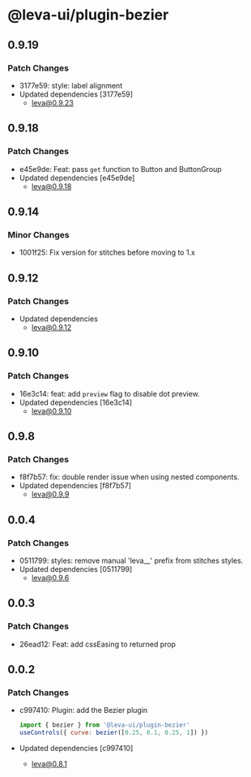 # @leva-ui/plugin-bezier

## 0.9.19

### Patch Changes

- 3177e59: style: label alignment
- Updated dependencies [3177e59]
  - leva@0.9.23

## 0.9.18

### Patch Changes

- e45e9de: Feat: pass `get` function to Button and ButtonGroup
- Updated dependencies [e45e9de]
  - leva@0.9.18

## 0.9.14

### Minor Changes

- 1001f25: Fix version for stitches before moving to 1.x

## 0.9.12

### Patch Changes

- Updated dependencies
  - leva@0.9.12

## 0.9.10

### Patch Changes

- 16e3c14: feat: add `preview` flag to disable dot preview.
- Updated dependencies [16e3c14]
  - leva@0.9.10

## 0.9.8

### Patch Changes

- f8f7b57: fix: double render issue when using nested components.
- Updated dependencies [f8f7b57]
  - leva@0.9.9

## 0.0.4

### Patch Changes

- 0511799: styles: remove manual 'leva\_\_' prefix from stitches styles.
- Updated dependencies [0511799]
  - leva@0.9.6

## 0.0.3

### Patch Changes

- 26ead12: Feat: add cssEasing to returned prop

## 0.0.2

### Patch Changes

- c997410: Plugin: add the Bezier plugin

  ```js
  import { bezier } from '@leva-ui/plugin-bezier'
  useControls({ curve: bezier([0.25, 0.1, 0.25, 1]) })
  ```

- Updated dependencies [c997410]
  - leva@0.8.1
